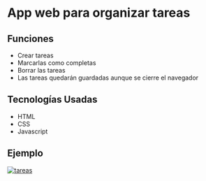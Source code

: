 # App web para organizar tareas

## Funciones
- Crear tareas
- Marcarlas como completas
- Borrar las tareas
- Las tareas quedarán guardadas aunque se cierre el navegador

## Tecnologías Usadas
- HTML
- CSS
- Javascript

## Ejemplo
[![tareas](https://pbs.twimg.com/media/F51v3E7WQAA2BKI?format=jpg&name=small "Ejemplo de tareas")](https://tu-url-aqui.com "Ejemplo de tareas")
